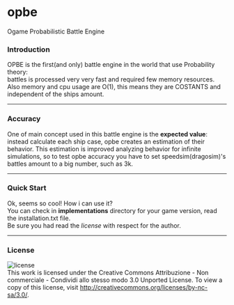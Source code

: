 opbe
====

Ogame Probabilistic Battle Engine

### Introduction
OPBE is the first(and only) battle engine in the world that use Probability theory:  
battles is processed very very fast and required few memory resources.  
Also memory and cpu usage are O(1), this means they are COSTANTS and independent of the ships amount.    

---

### Accuracy
One of main concept used in this battle engine is the **expected value**: instead calculate each ship case, opbe 
creates an estimation of their behavior. 
This estimation is improved analyzing behavior for infinite simulations, so 
to test opbe accuracy you have to set speedsim(dragosim)'s battles amount to a big number, such as 3k.  


---

### Quick Start
Ok, seems so cool! How i can use it?  
You can check in **implementations** directory for your game version, read the installation.txt file.  
Be sure you had read the *license* with respect for the author.


---

### License

![license](http://i.creativecommons.org/l/by-nc-sa/3.0/88x31.png)  
This work is licensed under the Creative Commons Attribuzione - Non commerciale - Condividi allo stesso modo 3.0 Unported License. To view a copy of this license, visit http://creativecommons.org/licenses/by-nc-sa/3.0/.

